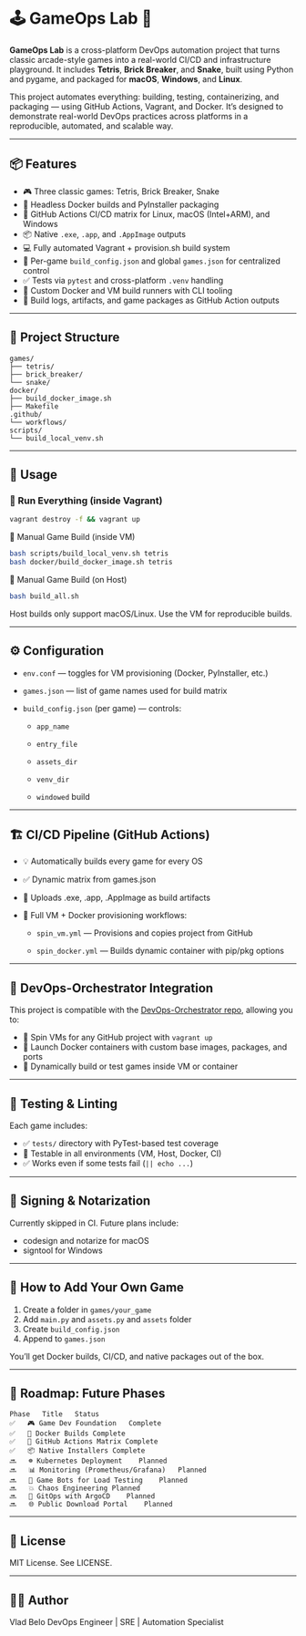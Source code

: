 # 🕹️ GameOps Lab 🎲

**GameOps Lab** is a cross-platform DevOps automation project that turns classic arcade-style games into a real-world CI/CD and infrastructure playground. It includes **Tetris**, **Brick Breaker**, and **Snake**, built using Python and pygame, and packaged for **macOS**, **Windows**, and **Linux**.

This project automates everything: building, testing, containerizing, and packaging — using GitHub Actions, Vagrant, and Docker. It’s designed to demonstrate real-world DevOps practices across platforms in a reproducible, automated, and scalable way.

---

## 📦 Features

- 🎮 Three classic games: Tetris, Brick Breaker, Snake
- 🧪 Headless Docker builds and PyInstaller packaging
- 🐧 GitHub Actions CI/CD matrix for Linux, macOS (Intel+ARM), and Windows
- 📦 Native `.exe`, `.app`, and `.AppImage` outputs
- 💻 Fully automated Vagrant + provision.sh build system
- 📁 Per-game `build_config.json` and global `games.json` for centralized control
- ✅ Tests via `pytest` and cross-platform `.venv` handling
- 🐍 Custom Docker and VM build runners with CLI tooling
- 📜 Build logs, artifacts, and game packages as GitHub Action outputs

---

## 📁 Project Structure

```text
games/
├── tetris/
├── brick_breaker/
└── snake/
docker/
├── build_docker_image.sh
├── Makefile
.github/
└── workflows/
scripts/
└── build_local_venv.sh
```

---

## 🚀 Usage

### 🧪 Run Everything (inside Vagrant)

```bash
vagrant destroy -f && vagrant up
```

🧱 Manual Game Build (inside VM)

```bash
bash scripts/build_local_venv.sh tetris
bash docker/build_docker_image.sh tetris
```

🧱 Manual Game Build (on Host)

```bash
bash build_all.sh
```

Host builds only support macOS/Linux. Use the VM for reproducible builds.

---

## ⚙️ Configuration

- `env.conf` — toggles for VM provisioning (Docker, PyInstaller, etc.)
- `games.json` — list of game names used for build matrix
- `build_config.json` (per game) — controls:

  - `app_name`

  - `entry_file`

  - `assets_dir`

  - `venv_dir`

  - `windowed` build

---

## 🏗️ CI/CD Pipeline (GitHub Actions)

- 💡 Automatically builds every game for every OS
- ✅ Dynamic matrix from games.json
- 📁 Uploads .exe, .app, .AppImage as build artifacts
- 🔧 Full VM + Docker provisioning workflows:

  - `spin_vm.yml` — Provisions and copies project from GitHub

  - `spin_docker.yml` — Builds dynamic container with pip/pkg options

---

## 🐳 DevOps-Orchestrator Integration

This project is compatible with the [DevOps-Orchestrator repo](https://github.com/vladbelo2/devops-orchestrator), allowing you to:
- 🧱 Spin VMs for any GitHub project with `vagrant up`
- 🐳 Launch Docker containers with custom base images, packages, and ports
- 🧠 Dynamically build or test games inside VM or container

---

## 🧪 Testing & Linting

Each game includes:
- ✅ `tests/` directory with PyTest-based test coverage
- 🔀 Testable in all environments (VM, Host, Docker, CI)
- ✅ Works even if some tests fail (`|| echo ...`)

---

## 🔐 Signing & Notarization

Currently skipped in CI. Future plans include:
- codesign and notarize for macOS
- signtool for Windows

---

## 🧠 How to Add Your Own Game

1. Create a folder in `games/your_game`
2. Add `main.py` and `assets.py` and `assets` folder
3. Create `build_config.json`
4. Append to `games.json`

You’ll get Docker builds, CI/CD, and native packages out of the box.

---

## 🔮 Roadmap: Future Phases

```text
Phase	Title	Status
✅	🎮 Game Dev Foundation	Complete
✅	🐳 Docker Builds	Complete
✅	🔁 GitHub Actions Matrix	Complete
✅	📦 Native Installers	Complete
🔜	☸️ Kubernetes Deployment	Planned
🔜	📊 Monitoring (Prometheus/Grafana)	Planned
🔜	🤖 Game Bots for Load Testing	Planned
🔜	💥 Chaos Engineering	Planned
🔜	🚀 GitOps with ArgoCD	Planned
🔜	🌐 Public Download Portal	Planned
```

---

## 📄 License

MIT License. See LICENSE.

---

## 🧑‍💻 Author

Vlad Belo 
DevOps Engineer | SRE | Automation Specialist
